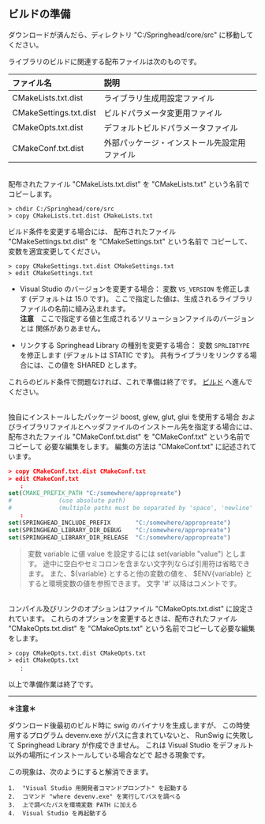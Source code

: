 ## ビルドの準備

ダウンロードが済んだら、ディレクトリ "C:/Springhead/core/src" に移動してください。

ライブラリのビルドに関連する配布ファイルは次のものです。

| ファイル名 | 説明 |
|:--|:--|
| CMakeLists.txt.dist | ライブラリ生成用設定ファイル |
| CMakeSettings.txt.dist | ビルドパラメータ変更用ファイル |
| CMakeOpts.txt.dist | デフォルトビルドパラメータファイル |
| CMakeConf.txt.dist | 外部パッケージ・インストール先設定用ファイル |

<br>
配布されたファイル "CMakeLists.txt.dist" を "CMakeLists.txt" という名前で
コピーします。

```
> chdir C:/Springhead/core/src
> copy CMakeLists.txt.dist CMakeLists.txt
```

ビルド条件を変更する場合には、
配布されたファイル "CMakeSettings.txt.dist" を "CMakeSettings.txt" という名前で
コピーして、変数を適宜変更してください。

```
> copy CMakeSettings.txt.dist CMakeSettings.txt
> edit CMakeSettings.txt
```

+ Visual Studio のバージョンを変更する場合： 
変数 `VS_VERSION` を修正します (デフォルトは 15.0 です)。
ここで指定した値は、生成されるライブラリファイルの名前に組み込まれます。<br>
**注意**　ここで指定する値と生成されるソリューションファイルのバージョンとは
関係がありあません。

+ リンクする Springhead Library の種別を変更する場合： 
変数 `SPRLIBTYPE` を修正します (デフォルトは STATIC です)。
共有ライブラリをリンクする場合には、この値を SHARED とします。

これらのビルド条件で問題なければ、これで準備は終了です。
[ビルド](/install/Build.md) へ進んでください。

<br>
<a id="install"></a>
独自にインストールしたパッケージ boost, glew, glut, glui を使用する場合
およびライブラリファイルとヘッダファイルのインストール先を指定する場合には、
配布されたファイル "CMakeConf.txt.dist" を "CMakeConf.txt" という名前でコピーして
必要な編集をします。
編集の方法は "CMakeConf.txt" に記述されています。

```CMake
> copy CMakeConf.txt.dist CMakeConf.txt
> edit CMakeConf.txt
　　:
set(CMAKE_PREFIX_PATH "C:/somewhere/appropreate")
#　　　　　　　　(use absolute path)
#　　　　　　　　(multiple paths must be separated by 'space', 'newline' or 'semicolon')
　　:
set(SPRINGHEAD_INCLUDE_PREFIX       "C:/somewhere/appropreate")
set(SPRINGHEAD_LIBRARY_DIR_DEBUG    "C:/somewhere/appropreate")
set(SPRINGHEAD_LIBRARY_DIR_RELEASE  "C:/somewhere/appropreate")
```

> 変数 variable に値 value を設定するには set(variable "value") とします。
途中に空白やセミコロンを含まない文字列ならば引用符は省略できます。
また、${variable} とすると他の変数の値を、
$ENV{variable} とすると環境変数の値を参照できます。
文字 '#' 以降はコメントです。

<br>
コンパイル及びリンクのオプションはファイル "CMakeOpts.txt.dist" に設定されています。
これらのオプションを変更するときは、配布されたファイル "CMakeOpts.txt.dist" を
"CMakeOpts.txt" という名前でコピーして必要な編集をします。

```
> copy CMakeOpts.txt.dist CMakeOpts.txt
> edit CMakeOpts.txt
　　:
```

以上で準備作業は終了です。

<hr>
<a id="devenv"></a>
<strong>＊注意＊</strong>

ダウンロード後最初のビルド時に swig のバイナリを生成しますが、
この時使用するプログラム devenv.exe がパスに含まれていないと、
RunSwig に失敗して Springhead Library が作成できません。
これは Visual Studio をデフォルト以外の場所にインストールしている場合などで
起きる現象です。

この現象は、次のようにすると解消できます。

```
1.  "Visual Studio 用開発者コマンドプロンプト" を起動する
2.  コマンド "where devenv.exe" を実行してパスを調べる
3.  上で調べたパスを環境変数 PATH に加える
4.  Visual Studio を再起動する
```

